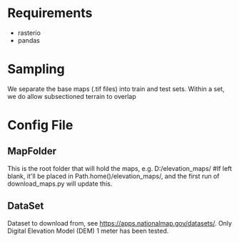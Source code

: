 # Requirements
- rasterio
- pandas

# Sampling
We separate the base maps (.tif files) into train and test sets.  Within a set, we do allow subsectioned terrain to
overlap 

# Config File

## MapFolder
This is the root folder that will hold the maps, e.g. D:/elevation_maps/
#If left blank, it'll be placed in Path.home()/elevation_maps/, and the first run of download_maps.py will update this.

## DataSet
Dataset to download from, see https://apps.nationalmap.gov/datasets/.  Only Digital Elevation Model (DEM) 1 meter has 
been tested.